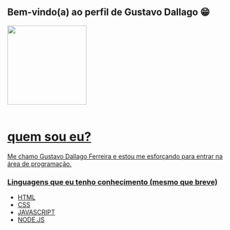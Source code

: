 ## Bem-vindo(a) ao perfil de Gustavo Dallago 😁

 <div>
  <a href="https://github.com/Dallag0">
  <img height="180em" src="https://github-readme-stats.vercel.app/api/top-langs/?username=Dallag0&layout=compact&langs_count=6&theme=tokyonight"/>
</div>
 
 <br>

 # quem sou eu?
 
  Me chamo Gustavo Dallago Ferreira e estou me esforçando para entrar na área de programação.
 
 ### Linguagens que eu tenho conhecimento (mesmo que breve)
  - HTML
  - CSS
  - JAVASCRIPT
  - NODE.JS
 
